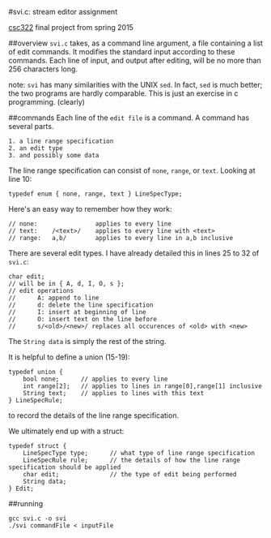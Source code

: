 #svi.c: stream editor assignment

[csc322](https://github.com/royhowie/csc322) final project from spring 2015

##overview
`svi.c` takes, as a command line argument, a file containing a list of edit commands. It modifies the standard input according to these commands. Each line of input, and output after editing, will be no more than 256 characters long.

note: `svi` has many similarities with the UNIX `sed`. In fact, `sed` is much better; the two programs are hardly comparable. This is just an exercise in c programming. (clearly)

##commands
Each line of the `edit file` is a command. A command has several parts.
	
	1. a line range specification
	2. an edit type
	3. and possibly some data

The line range specification can consist of `none`, `range`, or `text`. Looking at line 10:

	typedef enum { none, range, text } LineSpecType;

Here's an easy way to remember how they work:

	// none:                applies to every line
	// text:    /<text>/    applies to every line with <text>
	// range:   a,b/        applies to every line in a,b inclusive

There are several edit types. I have already detailed this in lines 25 to 32 of `svi.c`:

	char edit;
	// will be in { A, d, I, O, s };
	// edit operations
	//      A: append to line
	//      d: delete the line specification
	//      I: insert at beginning of line
	//      O: insert text on the line before
	//      s/<old>/<new>/ replaces all occurences of <old> with <new>

The `String data` is simply the rest of the string.

It is helpful to define a union (15-19):

	typedef union {
	    bool none;      // applies to every line
	    int range[2];   // applies to lines in range[0],range[1] inclusive
	    String text;    // applies to lines with this text
	} LineSpecRule;

to record the details of the line range specification.

We ultimately end up with a struct:

	typedef struct {
	    LineSpecType type;		// what type of line range specification
	    LineSpecRule rule;		// the details of how the line range specification should be applied
	    char edit;				// the type of edit being performed
	    String data;
	} Edit;

##running
	
	gcc svi.c -o svi
	./svi commandFile < inputFile